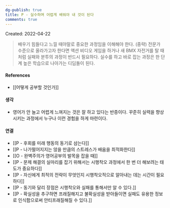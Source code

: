 ```yaml
---
dg-publish: true
title: P - 실수하며 어렵게 배워야 내 것이 된다
comments: true
---
```


Created: 2022-04-22

>배우기 힘들다고 느낄 때야말로 중요한 과정임을 이해해야 한다. (중략) 전문가 수준으로 올라가고자 한다면 액션 비디오 게임을 하거나 새 BMX 자전거를 탈 때처럼 실패와 분투의 과정이 반드시 필요하다. 실수를 하고 바로 잡는 과정은 한 단계 높은 학습으로 나아가는 디딤돌이 된다.

#### References
- [[어떻게 공부할 것인가]]

#### 생각
- 영어가 안 늘고 어렵게 느껴지는 것은 잘 하고 있다는 반증이다. 꾸준히 실력을 향상시키는 과정에서 누구나 이런 경험을 하게 마련이다.

#### 연결
- [[P - 후회를 미래 행동의 동기로 삼는다]]
- [[P - 나가떨어지지는 않을 만큼의 스트레스가 배움을 최적화한다]]
- [[O - 완벽주의가 영어공부의 발목을 잡을 때]]
- [[P - 문제 해결의 실마리를 잡기 위해서는 시행착오 과정에서 한 번 더 해보려는 태도가 중요하다]]
- [[P - 자신에게 최적의 전략이 무엇인지 시행착오적으로 알아내는 데는 시간이 필요하다]]
- [[P -  동기와 달리 장점은 시행착오와 실패를 통해서만 알 수 있다.]]
- [[P - 확실성을 추구하면 프래질해지고 불확실성을 받아들이면 실패도 유용한 정보로 인식함으로써 안티프래질해질 수 있다.]]